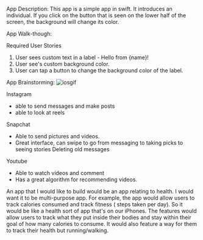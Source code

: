 App Description:
This app is a simple app in swift. It introduces an individual. If you click on the button that is seen on the lower half of the screen, the background will change its color.

App Walk-though:


Required User Stories
 1. User sees custom text in a label - Hello from {name}!
 2. User see's custom background color.
 3. User can tap a button to change the background color of the label.


App Brainstorming: ![iosgif](https://github.com/suhmir/codepathprewrk/assets/111587247/06f1aaa3-afd7-429c-b25d-764ecf37e8a7)





Instagram 
- able to send messages and make posts
- able to look at reels 

Snapchat
- Able to send pictures and videos.
- Great interface, can swipe to go from messaging to taking picks to seeing stories
Deleting old messages

Youtube
- Able to watch videos and comment
- Has a great algorithm for recommending videos. 

An app that I would like to build would be an app relating to health. I would want it to be multi-purpose app. For example, the app would allow users to track calories consumed and track fitness ( steps taken per day). So it would be like a health sort of app that's on our iPhones. The features would allow users to track what they put inside their bodies and stay within their goal of how many calories to consume. It would also feature a way for them to track their health but running/walking.

